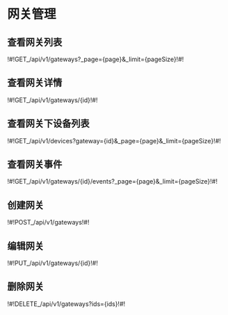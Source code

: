 # 网关管理

## 查看网关列表

!#!GET_/api/v1/gateways?_page={page}&_limit={pageSize}!#!




## 查看网关详情

!#!GET_/api/v1/gateways/{id}!#!




## 查看网关下设备列表

!#!GET_/api/v1/devices?gateway={id}&_page={page}&_limit={pageSize}!#!




## 查看网关事件

!#!GET_/api/v1/gateways/{id}/events?_page={page}&_limit={pageSize}!#!




## 创建网关

!#!POST_/api/v1/gateways!#!




## 编辑网关

!#!PUT_/api/v1/gateways/{id}!#!




## 删除网关

!#!DELETE_/api/v1/gateways?ids={ids}!#!




